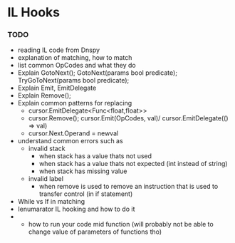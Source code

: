 # IL Hooks

### TODO
- reading IL code from Dnspy
- explanation of matching, how to match
- list common OpCodes and what they do
- Explain GotoNext(); GotoNext(params bool predicate); TryGoToNext(params bool predicate);
- Explain Emit, EmitDelegate
- Explain Remove();
- Explain common patterns for replacing
  - cursor.EmitDelegate<Func<float,float>>
  - cursor.Remove(); cursor.Emit(OpCodes, val)/ cursor.EmitDelegate(() => val)
  - cursor.Next.Operand = newval
- understand common errors such as
    - invalid stack
        - when stack has a value thats not used
        - when stack has a value thats not expected (int instead of string)
        - when stack has missing value
    - invalid label
        - when remove is used to remove an instruction that is used to transfer control (in if statement)
- While vs If in matching
- Ienumarator IL hooking and how to do it
- - how to run your code mid function (will probably not be able to change value of parameters of functions tho)
